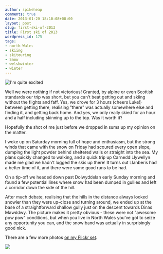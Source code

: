 ```yaml
---
author: spikeheap
comments: true
date: 2013-01-20 18:10:08+00:00
layout: post
slug: first-ski-of-2013
title: First ski of 2013
wordpress_id: 175
tags:
- north Wales
- skiing
- skitouring
- Snow
- welshwinter
- winter
---
```


![I'm quite excited](http://ryanbrooks.files.wordpress.com/2013/01/img_2431.jpg?w=450)

Well we were nothing if not victorious! Granted, by alpine or even Scottish standards our trip was short, but you can't beat getting out and skiing without the flights and faff. Yes, we drove for 3 hours (cheers Luke!) between getting there, realising "there" was actually somewhere else and finding it, and getting back home. And yes, we only really skied for an hour and a half including skinning up to the top. Was it worth it?

Hopefully the shot of me just before we dropped in sums up my opinion on the matter.

I woke up on Saturday morning full of hope and enthusiasm, but the strong winds that came with the snow on Friday had scoured every open slope, dumping the light powder behind sheltered walls or straight into the sea. My plans quickly changed to walking, and a quick trip up Carnedd Llywellyn made me glad we hadn't lugged the skis up there! It turns out Llanberis had a better time of it, and there were some good runs to be had.

On a tip-off we headed down past Dolwyddelan early Sunday morning and found a few potential lines where snow had been dumped in gullies and left a corridor down the side of the hill.

After much debate, realising that the hills in the distance always looked snowier than they were up-close and turning around, we ended up at the base of a straightforward shallow gully just on the descent towards Dinas Mawddwy. The picture makes it pretty obvious - these were not "awesome pow pow" conditions, but when you live in North Wales you've got to seize any opportunity you can, and the snow band was actually in surprisingly good nick.

There are a few more photos [on my Flickr set](http://www.flickr.com/photos/spikeheap/sets/72157632570675874/).[
](http://www.flickr.com/photos/spikeheap/8399317276/)

[![](http://ryanbrooks.files.wordpress.com/2013/01/img_2425.jpg)](http://ryanbrooks.files.wordpress.com/2013/01/img_2425.jpg)
